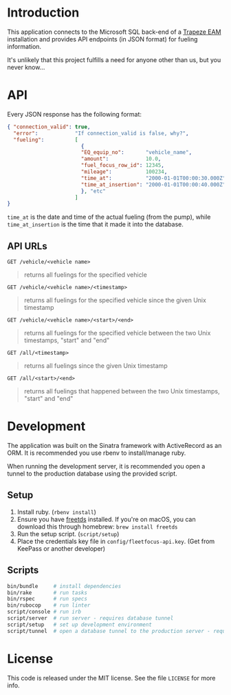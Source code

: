 Introduction
============
This application connects to the Microsoft SQL back-end of a
[Trapeze EAM](http://www.trapezegroup.com/enterprise-asset-management) installation and provides API endpoints
(in JSON format) for fueling information.

It's unlikely that this project fulfills a need for anyone other than us, but
you never know...

API
===
Every JSON response has the following format:

```json
{ "connection_valid": true,
  "error":            "If connection_valid is false, why?",
  "fueling":          [
                        {
                        "EQ_equip_no":       "vehicle_name",
                        "amount":            10.0,
                        "fuel_focus_row_id": 12345,
                        "mileage":           100234,
                        "time_at":           "2000-01-01T00:00:30.000Z",
                        "time_at_insertion": "2000-01-01T00:00:40.000Z"
                        }, "etc"
                      ]
}
```

`time_at` is the date and time of the actual fueling (from the pump), while
`time_at_insertion` is the time that it made it into the database.

API URLs
--------
`GET /vehicle/<vehicle name>`
> returns all fuelings for the specified vehicle

`GET /vehicle/<vehicle name>/<timestamp>`
> returns all fuelings for the specified vehicle since the given Unix
> timestamp

`GET /vehicle/<vehicle name>/<start>/<end>`
> returns all fuelings for the specified vehicle between the two Unix
> timestamps, "start" and "end"

`GET /all/<timestamp>`
> returns all fuelings since the given Unix timestamp

`GET /all/<start>/<end>`
> returns all fuelings that happened between the two Unix timestamps, "start"
> and "end"

Development
===========
The application was built on the Sinatra framework with ActiveRecord as an ORM. It is recommended you use rbenv to
install/manage ruby.

When running the development server, it is recommended you open a tunnel to the production database using the provided
script.

Setup
-----
1) Install ruby. (`rbenv install`)
2) Ensure you have [freetds](https://www.freetds.org/) installed. If you're on macOS, you can download this through homebrew: `brew install freetds`
3) Run the setup script. (`script/setup`)
4) Place the credentials key file in `config/fleetfocus-api.key`. (Get from KeePass or another developer)

Scripts
-------
```bash
bin/bundle     # install dependencies
bin/rake       # run tasks
bin/rspec      # run specs
bin/rubocop    # run linter
script/console # run irb
script/server  # run server - requires database tunnel
script/setup   # set up development environment
script/tunnel  # open a database tunnel to the production server - requires ssh access, vpn connection, credentials key
```

License
=======
This code is released under the MIT license.  See the file `LICENSE` for more info.
